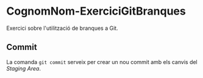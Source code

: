 # CognomNom-ExerciciGitBranques
Exercici sobre l'utilització de branques a Git.

## Commit
La comanda `git commit` serveix per crear un nou commit amb els canvis del _Staging Area_.